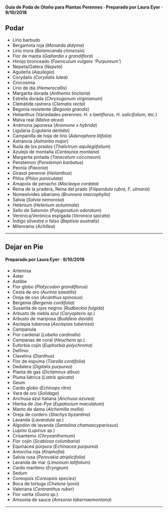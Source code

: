 #### Guía de Poda de Otoño para Plantas Perennes · Preparado por Laura Eyer · 9/10/2018

## Podar

- Lirio barbudo
- Bergamota roja (*Monarda didyma*)
- Lirio mora (*Belamcanda chinensis*)
- Flor de manta (*Gaillardia x grandiflora*)
- Hinojo bronceado (*Foeniculum vulgare ‘Purpureum’*)
- Nepeta/Gatera (*Nepeta*)
- Aguileña (*Aquilegia*)
- Corydalis (*Corydalis lutea*)
- Crocosmia
- Lirio de día (*Hemerocallis*)
- Margarita dorada (*Anthemis tinctoria*)
- Estrella dorada (*Chrysogonum virginianum*)
- Clemátide rastrera (*Clematis recta*)
- Begonia resistente (*Begonia grandis*)
- Helianthus (Variedades perennes: *H. x laetiflorus*, *H. salicifolium*, etc.)
- Malva real (*Malva alcea*)
- Anémona japonesa (*Anemone x hybrida*)
- Ligularia (*Ligularia dentate*)
- Campanilla de hoja de lirio (*Adenophora lilifolia*)
- Astrancia (*Astrantia major*)
- Ruda de los prados (*Thalictrum aquilegiifolium*)
- Azulejo de montaña (*Centaurea montana*)
- Margarita pintada (*Tanacetum coccineum*)
- Penstemon (*Penstemon barbatus*)
- Peonía (*Paeonia*)
- Girasol perenne (*Helianthus*)
- Phlox (*Phlox paniculata*)
- Amapola de penacho (*Macleaya cordata*)
- Reina de la pradera, Reina del prado (*Filipendula rubra*, *F. ulmaria*)
- Nomeolvides siberiano (*Brunnera macrophylla*)
- Salvia (*Salvia nemorosa*)
- Helenium (*Helenium autumnale*)
- Sello de Salomón (*Polygonatum odoratum*)
- Verónica/Verónica espigada (*Veronica spicata*)
- Índigo silvestre o falso (*Baptisia australis*)
- Milenrama (*Achillea*)

---

## Dejar en Pie

#### Preparado por Laura Eyer · 9/10/2018

- Artemisa
- Áster
- Astilbe
- Flor globo (*Platycodon grandiflorus*)
- Cesta de oro (*Aurinia saxatilis*)
- Oreja de oso (*Acanthus spinosus*)
- Bergenia (*Bergenia cordifolia*)
- Susanita de ojos negros (*Rudbeckia fulgida*)
- Arbusto de niebla azul (*Caryopteris sp.*)
- Arbusto de mariposa (*Buddleia davidii*)
- Asclepia tuberosa (*Asclepias tuberosa*)
- Campánula
- Flor cardenal (*Lobelia cardinalis*)
- Campanas de coral (*Heuchera sp.*)
- Euforbia cojín (*Euphorbia polychroma*)
- Delfinio
- Clavelina (*Dianthus*)
- Flor de espuma (*Tiarella cordifolia*)
- Dedalera (*Digitalis purpurea*)
- Planta de gas (*Dictamnus albus*)
- Pluma liátrica (*Liatris spicata*)
- Geum
- Cardo globo (*Echinops ritro*)
- Vara de oro (*Solidago*)
- Anchusa azul italiana (*Anchusa azurea*)
- Hierba de Joe-Pye (*Eupatorium maculatum*)
- Manto de dama (*Alchemilla mollis*)
- Oreja de cordero (*Stachys byzantina*)
- Lavanda (*Lavandula sp.*)
- Algodón de lavanda (*Santolina chamaecyparissus*)
- Lupino (*Lupinus sp.*)
- Crisantemo (*Chrysanthemum*)
- Flor cojín (*Scabiosa columbaria*)
- Equinácea púrpura (*Echinacea purpurea*)
- Antorcha roja (*Kniphofia*)
- Salvia rusa (*Perovskia atriplicifolia*)
- Lavanda de mar (*Limonium latifolium*)
- Cardo marítimo (*Eryngium*)
- Sedum
- Coreopsis (*Coreopsis species*)
- Boca de tortuga (*Chelone lyonii*)
- Valeriana (*Centranthus ruber*)
- Flor varita (*Guara sp.*)
- Amsonia de sauce (*Amsonia tabernaemontana*)
---